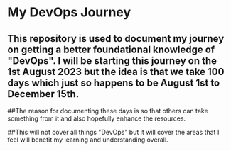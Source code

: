 # My DevOps Journey

## This repository is used to document my journey on getting a better foundational knowledge of "DevOps". I will be starting this journey on the 1st August 2023 but the idea is that we take 100 days which just so happens to be August 1st to December 15th.

##The reason for documenting these days is so that others can take something from it and also hopefully enhance the resources.

##This will not cover all things "DevOps" but it will cover the areas that I feel will benefit my learning and understanding overall.
